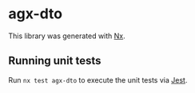 # agx-dto

This library was generated with [Nx](https://nx.dev).

## Running unit tests

Run `nx test agx-dto` to execute the unit tests via [Jest](https://jestjs.io).
